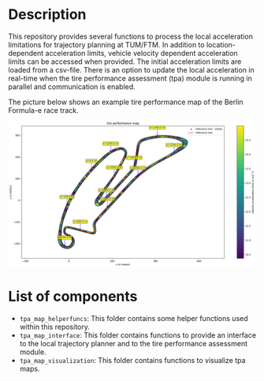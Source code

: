 # Description
This repository provides several functions to process the local acceleration limitations for trajectory planning at
TUM/FTM. In addition to location-dependent acceleration limits, vehicle velocity dependent acceleration limits can be
accessed when provided.
The initial acceleration limits are loaded from a csv-file. There is an option to update the local acceleration in
real-time when the tire performance assessment (tpa) module is running in parallel and communication is enabled.

The picture below shows an example tire performance map of the Berlin Formula-e race track.

![tpamap_berlin](/resources/tpamap_berlin.png)

# List of components
* `tpa_map_helperfuncs`: This folder contains some helper functions used within this repository.
* `tpa_map_interface`: This folder contains functions to provide an interface to the local trajectory planner and to the
tire performance assessment module.
* `tpa_map_visualization`: This folder contains functions to visualize tpa maps.
